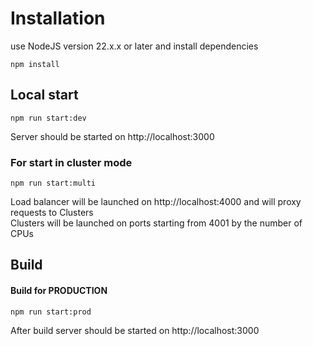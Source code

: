 # Installation

use NodeJS version 22.x.x or later and install dependencies

```
npm install
```

## Local start

```
npm run start:dev
```

Server should be started on http://localhost:3000

### For start in cluster mode

```
npm run start:multi
```

Load balancer will be launched on http://localhost:4000 and will proxy requests to Clusters<br>
Clusters will be launched on ports starting from 4001 by the number of CPUs

## Build

#### Build for PRODUCTION

```
npm run start:prod
```

After build server should be started on http://localhost:3000
